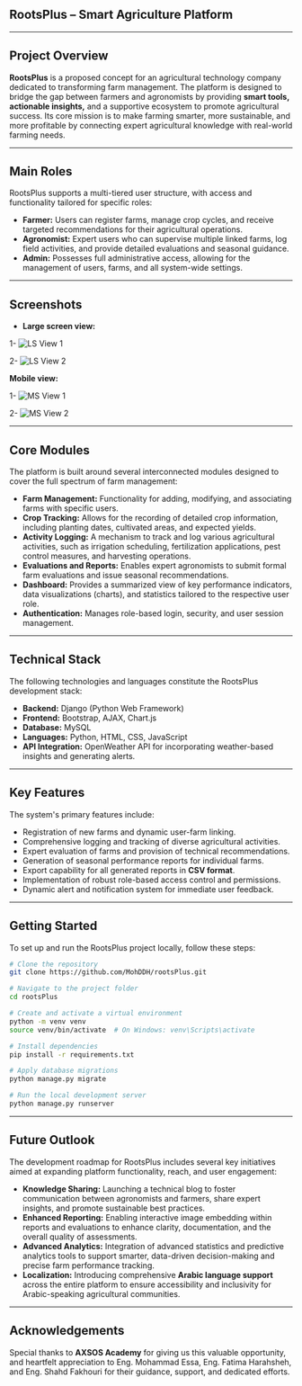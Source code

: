 ## RootsPlus – Smart Agriculture Platform

---

## Project Overview

**RootsPlus** is a proposed concept for an agricultural technology company dedicated to transforming farm management. The platform is designed to bridge the gap between farmers and agronomists by providing **smart tools, actionable insights,** and a supportive ecosystem to promote agricultural success. Its core mission is to make farming smarter, more sustainable, and more profitable by connecting expert agricultural knowledge with real-world farming needs.

---

## Main Roles

RootsPlus supports a multi-tiered user structure, with access and functionality tailored for specific roles:

- **Farmer:** Users can register farms, manage crop cycles, and receive targeted recommendations for their agricultural operations.
- **Agronomist:** Expert users who can supervise multiple linked farms, log field activities, and provide detailed evaluations and seasonal guidance.
- **Admin:** Possesses full administrative access, allowing for the management of users, farms, and all system-wide settings.

---

## Screenshots

- **Large screen view:**

 1-  ![LS View 1](https://i.ibb.co/8DKG6rmt/Screenshot-29-9-2025-3838-127-0-0-1.jpg)
  
 2-   ![LS View 2](https://i.ibb.co/F1R2KmQ/Screenshot-29-9-2025-3914-127-0-0-1.jpg)

**Mobile view:**

1- ![MS View 1](https://i.ibb.co/5WWZpsd2/Screenshot-29-9-2025-31020-127-0-0-1.jpg)

2- ![MS View 2](https://i.ibb.co/wFHqcRFC/Screenshot-29-9-2025-3957-127-0-0-1.jpg)

---

## Core Modules

The platform is built around several interconnected modules designed to cover the full spectrum of farm management:

- **Farm Management:** Functionality for adding, modifying, and associating farms with specific users.
- **Crop Tracking:** Allows for the recording of detailed crop information, including planting dates, cultivated areas, and expected yields.
- **Activity Logging:** A mechanism to track and log various agricultural activities, such as irrigation scheduling, fertilization applications, pest control measures, and harvesting operations.
- **Evaluations and Reports:** Enables expert agronomists to submit formal farm evaluations and issue seasonal recommendations.
- **Dashboard:** Provides a summarized view of key performance indicators, data visualizations (charts), and statistics tailored to the respective user role.
- **Authentication:** Manages role-based login, security, and user session management.

---

## Technical Stack

The following technologies and languages constitute the RootsPlus development stack:

- **Backend:** Django (Python Web Framework)
- **Frontend:** Bootstrap, AJAX, Chart.js
- **Database:** MySQL
- **Languages:** Python, HTML, CSS, JavaScript
- **API Integration:** OpenWeather API for incorporating weather-based insights and generating alerts.

---

## Key Features

The system's primary features include:

- Registration of new farms and dynamic user-farm linking.
- Comprehensive logging and tracking of diverse agricultural activities.
- Expert evaluation of farms and provision of technical recommendations.
- Generation of seasonal performance reports for individual farms.
- Export capability for all generated reports in **CSV format**.
- Implementation of robust role-based access control and permissions.
- Dynamic alert and notification system for immediate user feedback.

---

## Getting Started

To set up and run the RootsPlus project locally, follow these steps:

```bash
# Clone the repository
git clone https://github.com/MohDDH/rootsPlus.git

# Navigate to the project folder
cd rootsPlus

# Create and activate a virtual environment
python -m venv venv
source venv/bin/activate  # On Windows: venv\Scripts\activate

# Install dependencies
pip install -r requirements.txt

# Apply database migrations
python manage.py migrate

# Run the local development server
python manage.py runserver
```

---

## Future Outlook

The development roadmap for RootsPlus includes several key initiatives aimed at expanding platform functionality, reach, and user engagement:

- **Knowledge Sharing:** Launching a technical blog to foster communication between agronomists and farmers, share expert insights, and promote sustainable best practices.
- **Enhanced Reporting:** Enabling interactive image embedding within reports and evaluations to enhance clarity, documentation, and the overall quality of assessments.
- **Advanced Analytics:** Integration of advanced statistics and predictive analytics tools to support smarter, data-driven decision-making and precise farm performance tracking.
- **Localization:** Introducing comprehensive **Arabic language support** across the entire platform to ensure accessibility and inclusivity for Arabic-speaking agricultural communities.

---

## Acknowledgements

Special thanks to **AXSOS Academy** for giving us this valuable opportunity, and heartfelt appreciation to Eng. Mohammad Essa, Eng. Fatima Harahsheh, and Eng. Shahd Fakhouri for their guidance, support, and dedicated efforts.
